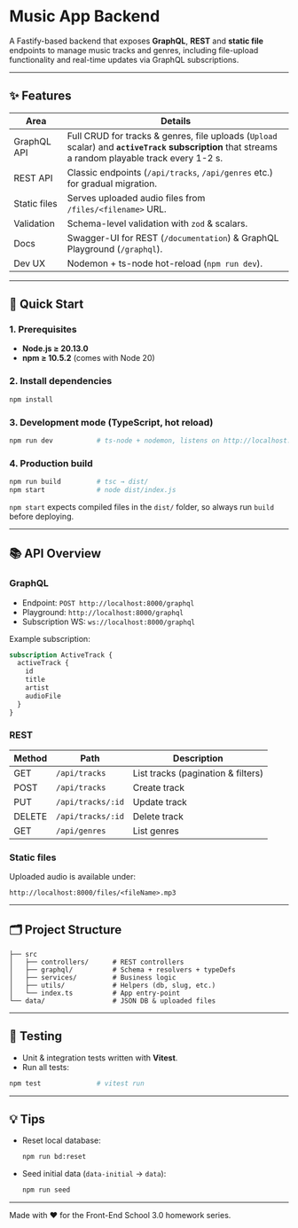 # Music App Backend

A Fastify-based backend that exposes **GraphQL**, **REST** and **static file** endpoints to manage music tracks and genres, including file-upload functionality and real-time updates via GraphQL subscriptions.

---

## ✨ Features

| Area         | Details                                                                                                                                            |
| ------------ | -------------------------------------------------------------------------------------------------------------------------------------------------- |
| GraphQL API  | Full CRUD for tracks & genres, file uploads (`Upload` scalar) and **`activeTrack` subscription** that streams a random playable track every 1-2 s. |
| REST API     | Classic endpoints (`/api/tracks`, `/api/genres` etc.) for gradual migration.                                                                       |
| Static files | Serves uploaded audio files from `/files/<filename>` URL.                                                                                          |
| Validation   | Schema-level validation with `zod` & scalars.                                                                                                      |
| Docs         | Swagger-UI for REST (`/documentation`) & GraphQL Playground (`/graphql`).                                                                          |
| Dev UX       | Nodemon + ts-node hot-reload (`npm run dev`).                                                                                                      |

---

## 🚀 Quick Start

### 1. Prerequisites

- **Node.js ≥ 20.13.0**
- **npm ≥ 10.5.2** (comes with Node 20)

### 2. Install dependencies

```bash
npm install
```

### 3. Development mode (TypeScript, hot reload)

```bash
npm run dev           # ts-node + nodemon, listens on http://localhost:8000
```

### 4. Production build

```bash
npm run build         # tsc → dist/
npm start             # node dist/index.js
```

`npm start` expects compiled files in the `dist/` folder, so always run `build` before deploying.

---

## 📚 API Overview

### GraphQL

- Endpoint: `POST http://localhost:8000/graphql`
- Playground: `http://localhost:8000/graphql`
- Subscription WS: `ws://localhost:8000/graphql`

Example subscription:

```graphql
subscription ActiveTrack {
  activeTrack {
    id
    title
    artist
    audioFile
  }
}
```

### REST

| Method | Path              | Description                        |
| ------ | ----------------- | ---------------------------------- |
| GET    | `/api/tracks`     | List tracks (pagination & filters) |
| POST   | `/api/tracks`     | Create track                       |
| PUT    | `/api/tracks/:id` | Update track                       |
| DELETE | `/api/tracks/:id` | Delete track                       |
| GET    | `/api/genres`     | List genres                        |

### Static files

Uploaded audio is available under:

```
http://localhost:8000/files/<fileName>.mp3
```

---

## 🗂 Project Structure

```
├── src
│   ├── controllers/      # REST controllers
│   ├── graphql/          # Schema + resolvers + typeDefs
│   ├── services/         # Business logic
│   ├── utils/            # Helpers (db, slug, etc.)
│   └── index.ts          # App entry-point
└── data/                 # JSON DB & uploaded files
```

---

## 🧪 Testing

- Unit & integration tests written with **Vitest**.
- Run all tests:

```bash
npm test              # vitest run
```

---

## 💡 Tips

- Reset local database:
  ```bash
  npm run bd:reset
  ```
- Seed initial data (`data-initial` → `data`):
  ```bash
  npm run seed
  ```

---

Made with ❤️ for the Front-End School 3.0 homework series.
